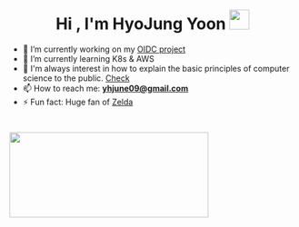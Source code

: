 <h1 align="center"><b>Hi , I'm HyoJung Yoon </b><img src="https://media.giphy.com/media/hvRJCLFzcasrR4ia7z/giphy.gif" width="35"></h1>

- 🔭 I’m currently working on my [OIDC project](https://github.com/KUBER-LOUDY/kuber-loudy-spring-boot)
- 🌱 I’m currently learning K8s & AWS
- 💬 I'm always interest in how to explain the basic principles of computer science to the public. [Check](https://brunch.co.kr/@20bum)
- 📫 How to reach me: **yhjune09@gmail.com**
- ⚡ Fun fact: Huge fan of [Zelda](https://www.youtube.com/watch?app=desktop&v=fYZuiFDQwQw)

<h1 align="center"></h1>
<img align="left" height="150px" width="350px" src="https://github-readme-stats.vercel.app/api?username=yhjune&hide=stars&count_private=true&show_icons=true&theme=calm" />


<img height="150"/>
<br><br>
